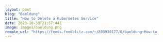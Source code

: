 ```yaml
---
layout: post
blog: "Baeldung"
title: "How to Delete a Kubernetes Service"
date: 2023-10-30T21:57:44Z
image: images/baeldung.png
remote_url: "https://feeds.feedblitz.com/~/803936177/0/baeldung~How-to-Delete-a-Kubernetes-Service"
---
```

